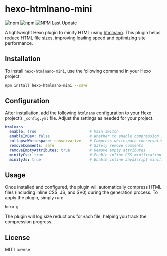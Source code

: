 # hexo-htmlnano-mini

![npm](https://img.shields.io/npm/v/hexo-htmlnano-mini) ![npm](https://img.shields.io/npm/l/hexo-htmlnano-mini) ![NPM Last Update](https://img.shields.io/npm/last-update/hexo-htmlnano-mini)


A lightweight Hexo plugin to minify HTML using [htmlnano](https://github.com/posthtml/htmlnano). This plugin helps reduce HTML file sizes, improving loading speed and optimizing site performance.



## Installation

To install `hexo-htmlnano-mini`, use the following command in your Hexo project:

```bash
npm install hexo-htmlnano-mini --save
```

## Configuration

After installation, add the following `htmlnano` configuration to your Hexo project’s `_config.yml` file. Adjust the settings as needed for your project.

```yaml
htmlnano:
  enable: true                        # Main switch
  enableInDev: false                  # Whether to enable compression in the development server (hexo s)
  collapseWhitespace: conservative    # Compress whitespace conservatively
  removeComments: safe                # Safely remove comments
  removeEmptyAttributes: true         # Remove empty attributes
  minifyCss: true                     # Enable inline CSS minification
  minifyJs: true                      # Enable inline JavaScript minification
```

## Usage

Once installed and configured, the plugin will automatically compress HTML files (including inline CSS, JS, and SVG) during the generation process. To apply the plugin, simply run:

```bash
hexo g
```

The plugin will log size reductions for each file, helping you track the compression progress.

## License

MIT License
